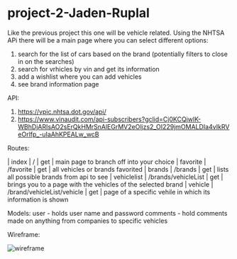 # project-2-Jaden-Ruplal

Like the previous project this one will be vehicle related. Using the NHTSA APi there will be a main page where you can select different options:

1. search for the list of cars based on the brand (potentially filters to close in on the searches)
2. search for vrhicles by vin and get its information
3. add a wishlist where you can add vehicles
4. see brand information page

API:

1. https://vpic.nhtsa.dot.gov/api/
2. https://www.vinaudit.com/api-subscribers?gclid=Cj0KCQjwlK-WBhDjARIsAO2sErQkHMrSnAlEGrMV2eOljzs2_OI229jmOMALDIa4vIkRVeOrlfp_-uIaAhKPEALw_wcB

Routes:

| index | / | get | main page to branch off into your choice
| favorite | /favorite | get | all vehicles or brands favorited
| brands | /brands | get | lists all possible brands from api to see
| vehiclelist | /brands/vehicleList | get | brings you to a page with the vehicles of the selected brand
| vehicle | /brand/vehicleList/vehicle | get | page of a specific vehile in which its information is shown

Models:
user - holds user name and password
comments - hold comments made on anything from companies to specific vehicles

Wireframe:

![wireframe](/images/wireframe-project-2.png)
